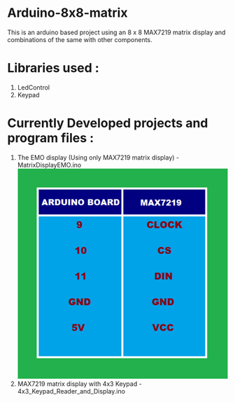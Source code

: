 # Arduino-8x8-matrix
This is an arduino based project using an 8 x 8 MAX7219 matrix display and combinations of the same with other components.

# Libraries used :
1. LedControl
2. Keypad

# Currently Developed projects and program files :
1. The EMO display (Using only MAX7219 matrix display) - MatrixDisplayEMO.ino
  ![_text](https://github.com/vinsdragonis/Arduino-8x8-matrix/blob/master/MAX7219%20Matrix%20Display.png "EMO Project")
2. MAX7219 matrix display with 4x3 Keypad - 4x3_Keypad_Reader_and_Display.ino
